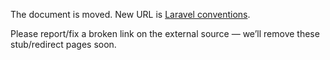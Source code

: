 The document is moved.
New URL is [Laravel conventions](../../../library/backend/IxDF-Laravel-conventions.md).

Please report/fix a broken link on the external source — we’ll remove these stub/redirect pages soon.

